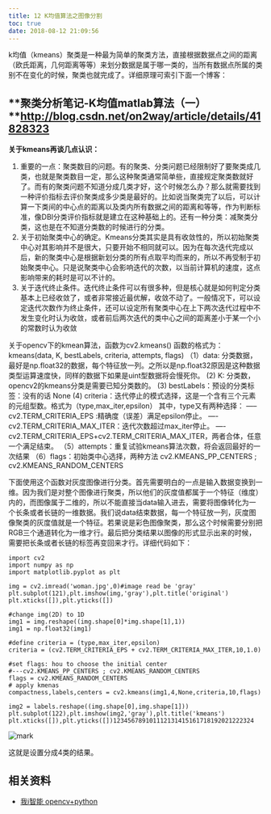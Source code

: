 ```yaml
---
title: 12 K均值算法之图像分割
toc: true
date: 2018-08-12 21:09:56
---
```

k均值（kmeans）聚类是一种最为简单的聚类方法，直接根据数据点之间的距离（欧氏距离，几何距离等等）来划分数据是属于哪一类的，当所有数据点所属的类别不在变化的时候，聚类也就完成了。详细原理可索引下面一个博客：

## **聚类分析笔记-K均值matlab算法（一）**http://blog.csdn.net/on2way/article/details/41828323

**关于kmeans再谈几点认识：**

1. 重要的一点：聚类数目的问题。有的聚类、分类问题已经限制好了要聚类成几类，也就是聚类数目一定，那么这种聚类通常简单些，直接规定聚类数就好了。而有的聚类问题不知道分成几类才好，这个时候怎么办？那么就需要找到一种评价指标去评价聚类成多少类是最好的。比如说当聚类完了以后，可以计算一下类间的中心点的距离以及类内所有数据之间的距离和等等，作为判断标准，像DBI分类评价指标就是建立在这种基础上的。还有一种分类：减聚类分类，这也是在不知道分类数的时候进行的分类。
2. 关于初始聚类中心的确定。Kmeans分类其实是具有收敛性的，所以初始聚类中心对其影响并不是很大，只要开始不相同就可以。因为在每次迭代完成以后，新的聚类中心是根据新划分类的所有点取平均而来的，所以不再受制于初始聚类中心。只是说聚类中心会影响迭代的次数，以当前计算机的速度，这点影响带来的耗时是可以不计的。
3. 关于迭代终止条件。迭代终止条件可以有很多种，但是核心就是如何判定分类基本上已经收敛了，或者非常接近最优解，收敛不动了。一般情况下，可以设定迭代次数作为终止条件，还可以设定所有聚类中心在上下两次迭代过程中不发生变化时认为收敛，或者前后两次迭代的类中心之间的距离差小于某一个小的常数时认为收敛

关于opencv下的kmean算法，函数为cv2.kmeans()
函数的格式为：kmeans(data, K, bestLabels, criteria, attempts, flags)
（1）data: 分类数据，最好是np.float32的数据，每个特征放一列。之所以是np.float32原因是这种数据类型运算速度快，同样的数据下如果是uint型数据将会慢死你。
(2) K: 分类数，opencv2的kmeans分类是需要已知分类数的。
(3) bestLabels：预设的分类标签：没有的话 None
(4) criteria：迭代停止的模式选择，这是一个含有三个元素的元组型数。格式为（type,max_iter,epsilon）
其中，type又有两种选择：
—–cv2.TERM_CRITERIA_EPS :精确度（误差）满足epsilon停止。
—- cv2.TERM_CRITERIA_MAX_ITER：迭代次数超过max_iter停止。
—-cv2.TERM_CRITERIA_EPS+cv2.TERM_CRITERIA_MAX_ITER，两者合体，任意一个满足结束。
（5）attempts：重复试验kmeans算法次数，将会返回最好的一次结果
（6）flags：初始类中心选择，两种方法
cv2.KMEANS_PP_CENTERS ; cv2.KMEANS_RANDOM_CENTERS

下面使用这个函数对灰度图像进行分类。首先需要明白的一点是输入数据变换到一维。因为我们是对整个图像进行聚类，所以他们的灰度值都属于一个特征（维度）内的，而图像属于二维的，所以不能直接当data输入进去，需要将图像转化为一个长条或者长链的一维数据。我们说data结束数据，每一个特征放一列，灰度图像聚类的灰度值就是一个特征。若果说是彩色图像聚类，那么这个时候需要分别把RGB三个通道转化为一维才行。最后把分类结果以图像的形式显示出来的时候，需要把长条或者长链的标签再变回来才行。详细代码如下：

```
import cv2
import numpy as np
import matplotlib.pyplot as plt

img = cv2.imread('woman.jpg',0)#image read be 'gray'
plt.subplot(121),plt.imshow(img,'gray'),plt.title('original')
plt.xticks([]),plt.yticks([])

#change img(2D) to 1D
img1 = img.reshape((img.shape[0]*img.shape[1],1))
img1 = np.float32(img1)

#define criteria = (type,max_iter,epsilon)
criteria = (cv2.TERM_CRITERIA_EPS + cv2.TERM_CRITERIA_MAX_ITER,10,1.0)

#set flags: hou to choose the initial center
#---cv2.KMEANS_PP_CENTERS ; cv2.KMEANS_RANDOM_CENTERS
flags = cv2.KMEANS_RANDOM_CENTERS
# apply kmenas
compactness,labels,centers = cv2.kmeans(img1,4,None,criteria,10,flags)

img2 = labels.reshape((img.shape[0],img.shape[1]))
plt.subplot(122),plt.imshow(img2,'gray'),plt.title('kmeans')
plt.xticks([]),plt.yticks([])123456789101112131415161718192021222324
```

![mark](http://images.iterate.site/blog/image/180812/37I3Hef5D4.png?imageslim)


这就是设置分成4类的结果。




## 相关资料

- [我i智能  opencv+python](https://blog.csdn.net/on2way/article/category/5630773)
